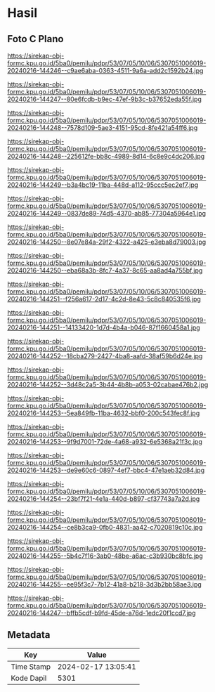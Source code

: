 # Hasil

## Foto C Plano

https://sirekap-obj-formc.kpu.go.id/5ba0/pemilu/pdpr/53/07/05/10/06/5307051006019-20240216-144246--c9ae6aba-0363-4511-9a6a-add2c1592b24.jpg

https://sirekap-obj-formc.kpu.go.id/5ba0/pemilu/pdpr/53/07/05/10/06/5307051006019-20240216-144247--80e6fcdb-b9ec-47ef-9b3c-b37652eda55f.jpg

https://sirekap-obj-formc.kpu.go.id/5ba0/pemilu/pdpr/53/07/05/10/06/5307051006019-20240216-144248--7578d109-5ae3-4151-95cd-8fe421a54ff6.jpg

https://sirekap-obj-formc.kpu.go.id/5ba0/pemilu/pdpr/53/07/05/10/06/5307051006019-20240216-144248--225612fe-bb8c-4989-8d14-6c8e9c4dc206.jpg

https://sirekap-obj-formc.kpu.go.id/5ba0/pemilu/pdpr/53/07/05/10/06/5307051006019-20240216-144249--b3a4bc19-11ba-448d-a112-95ccc5ec2ef7.jpg

https://sirekap-obj-formc.kpu.go.id/5ba0/pemilu/pdpr/53/07/05/10/06/5307051006019-20240216-144249--0837de89-74d5-4370-ab85-77304a5964e1.jpg

https://sirekap-obj-formc.kpu.go.id/5ba0/pemilu/pdpr/53/07/05/10/06/5307051006019-20240216-144250--8e07e84a-29f2-4322-a425-e3eba8d79003.jpg

https://sirekap-obj-formc.kpu.go.id/5ba0/pemilu/pdpr/53/07/05/10/06/5307051006019-20240216-144250--eba68a3b-8fc7-4a37-8c65-aa8ad4a755bf.jpg

https://sirekap-obj-formc.kpu.go.id/5ba0/pemilu/pdpr/53/07/05/10/06/5307051006019-20240216-144251--f256a617-2d17-4c2d-8e43-5c8c840535f6.jpg

https://sirekap-obj-formc.kpu.go.id/5ba0/pemilu/pdpr/53/07/05/10/06/5307051006019-20240216-144251--14133420-1d7d-4b4a-b046-87f1660458a1.jpg

https://sirekap-obj-formc.kpu.go.id/5ba0/pemilu/pdpr/53/07/05/10/06/5307051006019-20240216-144252--18cba279-2427-4ba8-aafd-38af59b6d24e.jpg

https://sirekap-obj-formc.kpu.go.id/5ba0/pemilu/pdpr/53/07/05/10/06/5307051006019-20240216-144252--3d48c2a5-3b44-4b8b-a053-02cabae476b2.jpg

https://sirekap-obj-formc.kpu.go.id/5ba0/pemilu/pdpr/53/07/05/10/06/5307051006019-20240216-144253--5ea849fb-11ba-4632-bbf0-200c543fec8f.jpg

https://sirekap-obj-formc.kpu.go.id/5ba0/pemilu/pdpr/53/07/05/10/06/5307051006019-20240216-144253--9f9d7001-72de-4a68-a932-6e5368a21f3c.jpg

https://sirekap-obj-formc.kpu.go.id/5ba0/pemilu/pdpr/53/07/05/10/06/5307051006019-20240216-144253--de9e60c6-0897-4ef7-bbc4-47e1aeb32d84.jpg

https://sirekap-obj-formc.kpu.go.id/5ba0/pemilu/pdpr/53/07/05/10/06/5307051006019-20240216-144254--23bf7f21-4e1a-440d-b897-cf37743a7a2d.jpg

https://sirekap-obj-formc.kpu.go.id/5ba0/pemilu/pdpr/53/07/05/10/06/5307051006019-20240216-144254--ce8b3ca9-0fb0-4831-aa42-c7020819c10c.jpg

https://sirekap-obj-formc.kpu.go.id/5ba0/pemilu/pdpr/53/07/05/10/06/5307051006019-20240216-144255--5b4c7f16-3ab0-48be-a6ac-c3b930bc8bfc.jpg

https://sirekap-obj-formc.kpu.go.id/5ba0/pemilu/pdpr/53/07/05/10/06/5307051006019-20240216-144255--ee95f3c7-7b12-41a8-b218-3d3b2bb58ae3.jpg

https://sirekap-obj-formc.kpu.go.id/5ba0/pemilu/pdpr/53/07/05/10/06/5307051006019-20240216-144247--bffb5cdf-b9fd-45de-a76d-1edc20f1ccd7.jpg


## Metadata

| Key        | Value               |
| ---------- | ------------------- |
| Time Stamp | 2024-02-17 13:05:41 |
| Kode Dapil | 5301                |



